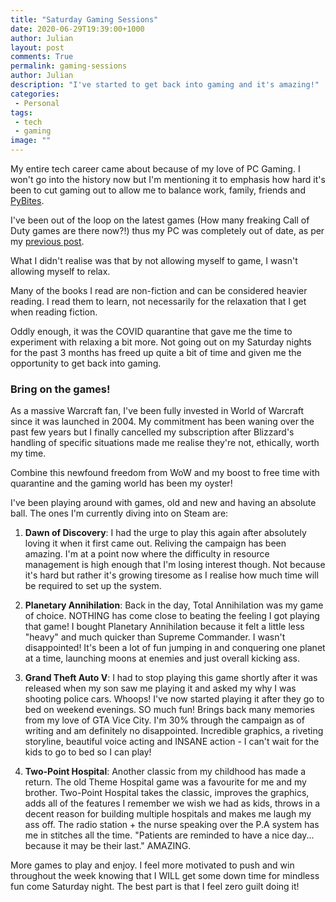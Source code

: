 ```yaml
---
title: "Saturday Gaming Sessions"
date: 2020-06-29T19:39:00+1000
author: Julian
layout: post
comments: True
permalink: gaming-sessions
author: Julian
description: "I've started to get back into gaming and it's amazing!"
categories:
 - Personal
tags:
 - tech
 - gaming
image: ""
---
```


My entire tech career came about because of my love of PC Gaming. I won't go into the history now but I'm mentioning it to emphasis how hard it's been to cut gaming out to allow me to balance work, family, friends and [PyBites](https://pybit.es).

I've been out of the loop on the latest games (How many freaking Call of Duty games are there now?!) thus my PC was completely out of date, as per my [previous post](https://hobojoe1848.github.io/upgrade-time).

What I didn't realise was that by not allowing myself to game, I wasn't allowing myself to relax.

Many of the books I read are non-fiction and can be considered heavier reading. I read them to learn, not necessarily for the relaxation that I get when reading fiction.

Oddly enough, it was the COVID quarantine that gave me the time to experiment with relaxing a bit more. Not going out on my Saturday nights for the past 3 months has freed up quite a bit of time and given me the opportunity to get back into gaming.


### Bring on the games!

As a massive Warcraft fan, I've been fully invested in World of Warcraft since it was launched in 2004. My commitment has been waning over the past few years but I finally cancelled my subscription after Blizzard's handling of specific situations made me realise they're not, ethically, worth my time.

Combine this newfound freedom from WoW and my boost to free time with quarantine and the gaming world has been my oyster!

I've been playing around with games, old and new and having an absolute ball. The ones I'm currently diving into on Steam are:

1. **Dawn of Discovery**: I had the urge to play this again after absolutely loving it when it first came out. Reliving the campaign has been amazing. I'm at a point now where the difficulty in resource management is high enough that I'm losing interest though. Not because it's hard but rather it's growing tiresome as I realise how much time will be required to set up the system.

2. **Planetary Annihilation**: Back in the day, Total Annihilation was my game of choice. NOTHING has come close to beating the feeling I got playing that game! I bought Planetary Annihilation because it felt a little less "heavy" and much quicker than Supreme Commander. I wasn't disappointed! It's been a lot of fun jumping in and conquering one planet at a time, launching moons at enemies and just overall kicking ass.

3. **Grand Theft Auto V**: I had to stop playing this game shortly after it was released when my son saw me playing it and asked my why I was shooting police cars. Whoops! I've now started playing it after they go to bed on weekend evenings. SO much fun! Brings back many memories from my love of GTA Vice City. I'm 30% through the campaign as of writing and am definitely no disappointed. Incredible graphics, a riveting storyline, beautiful voice acting and INSANE action - I can't wait for the kids to go to bed so I can play!

4. **Two-Point Hospital**: Another classic from my childhood has made a return. The old Theme Hospital game was a favourite for me and my brother. Two-Point Hospital takes the classic, improves the graphics, adds all of the features I remember we wish we had as kids, throws in a decent reason for building multiple hospitals and makes me laugh my ass off. The radio station + the nurse speaking over the P.A system has me in stitches all the time. "Patients are reminded to have a nice day... because it may be their last." AMAZING.

More games to play and enjoy. I feel more motivated to push and win throughout the week knowing that I WILL get some down time for mindless fun come Saturday night. The best part is that I feel zero guilt doing it!
